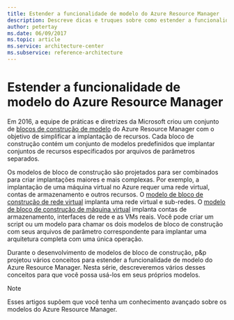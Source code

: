 ```yaml
---
title: Estender a funcionalidade de modelo do Azure Resource Manager
description: Descreve dicas e truques sobre como estender a funcionalidade de modelo do Azure Resource Manager.
author: petertay
ms.date: 06/09/2017
ms.topic: article
ms.service: architecture-center
ms.subservice: reference-architecture
---
```


# <a name="extend-azure-resource-manager-template-functionality"></a>Estender a funcionalidade de modelo do Azure Resource Manager

Em 2016, a equipe de práticas e diretrizes da Microsoft criou um conjunto de [blocos de construção de modelo](https://github.com/mspnp/template-building-blocks/wiki) do Azure Resource Manager com o objetivo de simplificar a implantação de recursos. Cada bloco de construção contém um conjunto de modelos predefinidos que implantar conjuntos de recursos especificados por arquivos de parâmetros separados.

Os modelos de bloco de construção são projetados para ser combinados para criar implantações maiores e mais complexas. Por exemplo, a implantação de uma máquina virtual no Azure requer uma rede virtual, contas de armazenamento e outros recursos. O [modelo de bloco de construção de rede virtual](https://github.com/mspnp/template-building-blocks/wiki/VNet-(v1)) implanta uma rede virtual e sub-redes. O [modelo de bloco de construção de máquina virtual](https://github.com/mspnp/template-building-blocks/wiki/Windows-and-Linux-VMs-(v1)) implanta contas de armazenamento, interfaces de rede e as VMs reais. Você pode criar um script ou um modelo para chamar os dois modelos de bloco de construção com seus arquivos de parâmetro correspondente para implantar uma arquitetura completa com uma única operação.

Durante o desenvolvimento de modelos de bloco de construção, p&p projetou vários conceitos para estender a funcionalidade de modelo do Azure Resource Manager. Nesta série, descreveremos vários desses conceitos para que você possa usá-los em seus próprios modelos.

> [!NOTE]
> Esses artigos supõem que você tenha um conhecimento avançado sobre os modelos do Azure Resource Manager.
